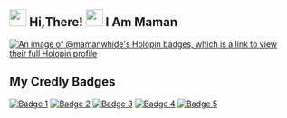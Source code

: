 <h2> <img src="https://user-images.githubusercontent.com/65858180/137293079-2440dbff-e887-4b1d-802c-49d49dcfd664.gif" width="30" /> Hi,There! <img src="https://user-images.githubusercontent.com/65858180/137293369-94c631b6-8a17-4256-927a-070da186734c.gif" width="30" /> I Am Maman </h2>

[![An image of @mamanwhide's Holopin badges, which is a link to view their full Holopin profile](https://holopin.me/mamanwhide)](https://holopin.io/@mamanwhide)

## My Credly Badges
[![Badge 1](URL_GAMBAR_BADGE_1)](https://www.credly.com/badges/788ae564-8709-4417-9e38-7880050a3044)
[![Badge 2](URL_GAMBAR_BADGE_2)](https://www.credly.com/badges/1e1e4b81-26ba-43f3-9968-766d598be494)
[![Badge 3](URL_GAMBAR_BADGE_3)](https://www.credly.com/badges/1589a36f-d076-4557-ad5f-8df199912e41)
[![Badge 4](URL_GAMBAR_BADGE_4)](https://www.credly.com/badges/6952a565-3e66-4ea5-97f5-a7c1bd16613e)
[![Badge 5](URL_GAMBAR_BADGE_5)](https://www.credly.com/badges/9e03cb47-6255-4d8c-959c-5ae02168e3a5)
